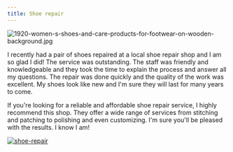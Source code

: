 ```yaml
---
title: Shoe repair
---
```


![1920-women-s-shoes-and-care-products-for-footwear-on-wooden-background.jpg](/1920-women-s-shoes-and-care-products-for-footwear-on-wooden-background.jpg)


I recently had a pair of shoes repaired at a local shoe repair shop and I am so glad I did! The service was outstanding. The staff was friendly and knowledgeable and they took the time to explain the process and answer all my questions. The repair was done quickly and the quality of the work was excellent. My shoes look like new and I'm sure they will last for many years to come.

If you're looking for a reliable and affordable shoe repair service, I highly recommend this shop. They offer a wide range of services from stitching and patching to polishing and even customizing. I'm sure you'll be pleased with the results. I know I am!

[![shoe-repair](<https://dabuttonfactory.com/button.png?t=CHECK+SERVICE&f=Noto+Sans-Bold&ts=26&tc=fff&hp=45&vp=20&c=11&bgt=unicolored&bgc=4bd42f>)](<https://www.bark.com/?a_aid=5d2d0e83cdc3>)